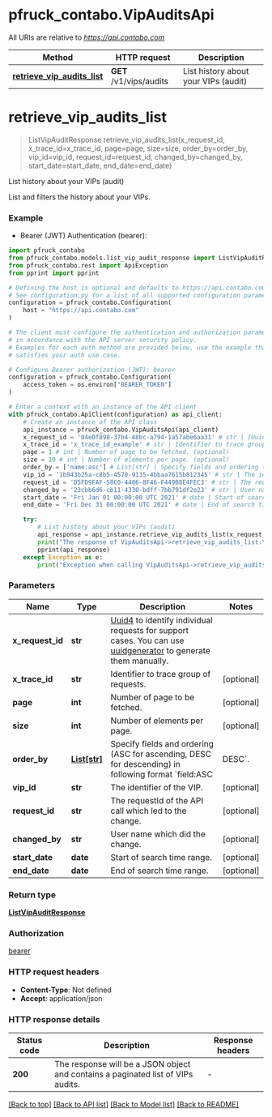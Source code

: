 # pfruck_contabo.VipAuditsApi

All URIs are relative to *https://api.contabo.com*

Method | HTTP request | Description
------------- | ------------- | -------------
[**retrieve_vip_audits_list**](VipAuditsApi.md#retrieve_vip_audits_list) | **GET** /v1/vips/audits | List history about your VIPs (audit)


# **retrieve_vip_audits_list**
> ListVipAuditResponse retrieve_vip_audits_list(x_request_id, x_trace_id=x_trace_id, page=page, size=size, order_by=order_by, vip_id=vip_id, request_id=request_id, changed_by=changed_by, start_date=start_date, end_date=end_date)

List history about your VIPs (audit)

List and filters the history about your VIPs.

### Example

* Bearer (JWT) Authentication (bearer):

```python
import pfruck_contabo
from pfruck_contabo.models.list_vip_audit_response import ListVipAuditResponse
from pfruck_contabo.rest import ApiException
from pprint import pprint

# Defining the host is optional and defaults to https://api.contabo.com
# See configuration.py for a list of all supported configuration parameters.
configuration = pfruck_contabo.Configuration(
    host = "https://api.contabo.com"
)

# The client must configure the authentication and authorization parameters
# in accordance with the API server security policy.
# Examples for each auth method are provided below, use the example that
# satisfies your auth use case.

# Configure Bearer authorization (JWT): bearer
configuration = pfruck_contabo.Configuration(
    access_token = os.environ["BEARER_TOKEN"]
)

# Enter a context with an instance of the API client
with pfruck_contabo.ApiClient(configuration) as api_client:
    # Create an instance of the API class
    api_instance = pfruck_contabo.VipAuditsApi(api_client)
    x_request_id = '04e0f898-37b4-48bc-a794-1a57abe6aa31' # str | [Uuid4](https://en.wikipedia.org/wiki/Universally_unique_identifier#Version_4_(random)) to identify individual requests for support cases. You can use [uuidgenerator](https://www.uuidgenerator.net/version4) to generate them manually.
    x_trace_id = 'x_trace_id_example' # str | Identifier to trace group of requests. (optional)
    page = 1 # int | Number of page to be fetched. (optional)
    size = 10 # int | Number of elements per page. (optional)
    order_by = ['name:asc'] # List[str] | Specify fields and ordering (ASC for ascending, DESC for descending) in following format `field:ASC|DESC`. (optional)
    vip_id = '1b943b25a-c8b5-4570-9135-4bbaa7615b812345' # str | The identifier of the VIP. (optional)
    request_id = 'D5FD9FAF-58C0-4406-8F46-F449B8E4FEC3' # str | The requestId of the API call which led to the change. (optional)
    changed_by = '23cbb6d6-cb11-4330-bdff-7bb791df2e23' # str | User name which did the change. (optional)
    start_date = 'Fri Jan 01 00:00:00 UTC 2021' # date | Start of search time range. (optional)
    end_date = 'Fri Dec 31 00:00:00 UTC 2021' # date | End of search time range. (optional)

    try:
        # List history about your VIPs (audit)
        api_response = api_instance.retrieve_vip_audits_list(x_request_id, x_trace_id=x_trace_id, page=page, size=size, order_by=order_by, vip_id=vip_id, request_id=request_id, changed_by=changed_by, start_date=start_date, end_date=end_date)
        print("The response of VipAuditsApi->retrieve_vip_audits_list:\n")
        pprint(api_response)
    except Exception as e:
        print("Exception when calling VipAuditsApi->retrieve_vip_audits_list: %s\n" % e)
```



### Parameters


Name | Type | Description  | Notes
------------- | ------------- | ------------- | -------------
 **x_request_id** | **str**| [Uuid4](https://en.wikipedia.org/wiki/Universally_unique_identifier#Version_4_(random)) to identify individual requests for support cases. You can use [uuidgenerator](https://www.uuidgenerator.net/version4) to generate them manually. | 
 **x_trace_id** | **str**| Identifier to trace group of requests. | [optional] 
 **page** | **int**| Number of page to be fetched. | [optional] 
 **size** | **int**| Number of elements per page. | [optional] 
 **order_by** | [**List[str]**](str.md)| Specify fields and ordering (ASC for ascending, DESC for descending) in following format &#x60;field:ASC|DESC&#x60;. | [optional] 
 **vip_id** | **str**| The identifier of the VIP. | [optional] 
 **request_id** | **str**| The requestId of the API call which led to the change. | [optional] 
 **changed_by** | **str**| User name which did the change. | [optional] 
 **start_date** | **date**| Start of search time range. | [optional] 
 **end_date** | **date**| End of search time range. | [optional] 

### Return type

[**ListVipAuditResponse**](ListVipAuditResponse.md)

### Authorization

[bearer](../README.md#bearer)

### HTTP request headers

 - **Content-Type**: Not defined
 - **Accept**: application/json

### HTTP response details

| Status code | Description | Response headers |
|-------------|-------------|------------------|
**200** | The response will be a JSON object and contains a paginated list of VIPs audits. |  -  |

[[Back to top]](#) [[Back to API list]](../README.md#documentation-for-api-endpoints) [[Back to Model list]](../README.md#documentation-for-models) [[Back to README]](../README.md)

